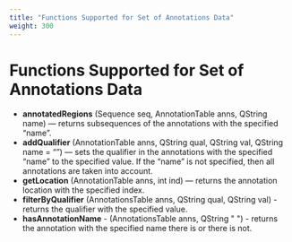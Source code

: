 ```yaml
---
title: "Functions Supported for Set of Annotations Data"
weight: 300
---
```



# Functions Supported for Set of Annotations Data

*   **annotatedRegions** (Sequence seq, AnnotationTable anns, QString name) — returns subsequences of the annotations with the specified “name”.
*   **addQualifier** (AnnotationTable anns, QString qual, QString val, QString name = “”) — sets the qualifier in the annotations with the specified “name” to the specified value. If the “name” is not specified, then all annotations are taken into account.
*   **getLocation** (AnnotationTable anns, int ind) — returns the annotation location with the specified index.
*   **filterByQualifier** (AnnotationsTable anns, QString qual, QString val) - returns the qualifier with the specified value.
*   **hasAnnotationName** \- (AnnotationsTable anns, QString " ") - returns the annotation with the specified name there is or there is not.
